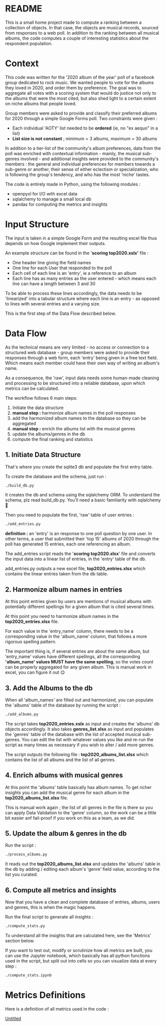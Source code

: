 # README

This is a small home project made to compute a ranking between a collection of objects. In that case, the objects are musical records, sourced from responses to a web poll. In addition to the ranking between all musical albums, the code computes a couple of interesting statistics about the respondent population.

# Context

This code was written for the '2020 album of the year' poll of a facebook group dedicated to rock music. We wanted people to vote for the albums they loved in 2020, and order them by preference. The goal was to aggregate all votes with a scoring system that would do justice not only to the albums that were the most cited, but also shed light to a certain extent on niche albums that people loved.

Group members were asked to provide and classify their preferred albums for 2020 through a simple Google Forms poll. Two constraints were given :

- Each individual 'AOTY' list needed to be **ordered** (ie, no "ex aequo" in a list)
- **List size is not constant** ; minimum = 3 albums, maximum = 30 albums

In addition to a tier-list of the community's album preferences, data from the poll was enriched with contextual information - mainly, the musical sub-genres involved - and additional insights were provided to the community's members : the general and individual preferences for members towards a sub-genre or another, their sense of either eclectism or specialization, who is following the group's tendency, and who has the most 'niche' tastes.

The code is entirely made in Python, using the following modules :

- openpyxl for I/O with excel data
- sqlalchemy to manage a small local db
- pandas for computing the metrics and insights

# Input Structure

The input is taken in a simple Google Form and the resulting excel file thus depends on how Google implement their outputs.

An example structure can be found in the '**scoring top2020.xslx'** file :

- One header line giving the field names
- One line for each User that responded to the poll
- Each cell of each line is an 'entry', ie a reference to an album
- Each line has as many entries as the user entered - which means each line can have a length between 3 and 30

To be able to process these lines accordingly, the data needs to be 'linearized' into a tabular structure where each line is an entry - as opposed to lines with several entries and a varying size.

This is the first step of the Data Flow described below.

# Data Flow

As the technical means are very limited - no access or connection to a structured web database -  group members were asked to provide their responses through a web form, each 'entry' being given in a free text field. Which means each member could have their own way of writing an album's name.

As a consequence, the 'raw', input data needs some human-made cleaning and processing to be structured into a reliable database, upon which metrics can be calculated.

The workflow follows 6 main steps:

1. Initiate the data structure
2. **manual step :** harmonize album names in the poll responses
3. add the harmonized album names to the database so they can be aggregated
4. **manual step :** enrich the albums list with the musical genres
5. update the albums/genres in the db
6. compute the final ranking and statistics

## 1. Initiate Data Structure

That's where you create the sqlite3 db and populate the first entry table.

To create the database and the schema, just run :

```graphql
./build_db.py
```

It creates the db and schema using the sqlalchemy ORM. To understand the schema, plz read build_db.py. You'll need a basic familiarity with sqlalchemy 🙂

Then you need to populate the first, 'raw' table of user entries :

```graphql
./add_entries.py
```

**definition :** an 'entry' is an response to one poll question by one user. In other terms, a user that submitted their 'top 15' albums of 2020 through the poll has generated 15 entries, each one referencing an album.

The add_entries script reads the '**scoring top2020.xlsx**' file and converts the input data into a linear list of entries, in the 'entry' table of the db.

add_entries.py outputs a new excel file, **top2020_entries.xlsx** which contains the linear entries taken from the db table.

## 2. Harmonize album names in entries

At this point entries given by users are mentions of musical albums with potentially different spellings for a given album that is cited several times. 

At this point you need to harmonize album names in the **top2020_entries.xlsx** file. 

For each value in the 'entry_name' column, there needs to be a corresponding value in the 'album_name' column, that follows a more rigorous spelling pattern. 

The important thing is, if several entries are about the same album, but 'entry_name' values have different spellings, all the corresponding **'album_name' values MUST have the same spelling**, so the votes count can be properly aggregated for any given album. This is manual work in excel, you can figure it out 😉

## 3. Add the Albums to the db

When all 'album_names' are filled out and harmonized, you can populate the 'albums' table of the database by running the script :

```graphql
./add_albums.py
```

The script takes **top2020_entries.xslx** as input and creates the 'albums' db objects accordingly. It also takes **genres_list.xlsx** as input and populates the 'genres' table of the database with the list of accepted musical sub-genres. You can edit the list with whatever values you like and re-run the script as many times as necessary if you wish to alter / add more genres.

The script outputs the following file : **top2020_albums_list.xlsx** which contains the list of all albums and the list of all genres.

## 4. Enrich albums with musical genres

At this point the 'albums' table basically has album names. To get richer insights you can add the musical genre for each album in the **top2020_albums_list.xlsx** file.

This is manual work again ; the list of all genres in the file is there so you can apply Data Validation to the 'genre' column, so the work can be a little bit easier anf fail-proof if you work on this as a team, as we did.

## 5. Update the album & genres in the db

Run the script :

```graphql
./process_albums.py
```

It reads out the **top2020_albums_list.xlsx** and updates the 'albums' table in the db by adding / editing each album's 'genre' field value, according to the list you curated.

## 6. Compute all metrics and insights

Now that you have a clean and complete database of entries, albums, users and genres, this is when the magic happens.

Run the final script to generate all insights :

```graphql
./compute_stats.py
```

To understand all the insights that are calculated here, see the 'Metrics' section below.

If you want to test out, modify or scrutinize how all metrics are built, you can use the Jupyter notebook, which basically has all python functions used in the script, but split out into cells so you can visualize data at every step :

```graphql
./compute_stats.ipynb
```

# Metrics Definitions

Here is a definition  of all metrics used in the code :

[Untitled](https://www.notion.so/ad9087e0d25949a2862d3a94debd60bb)